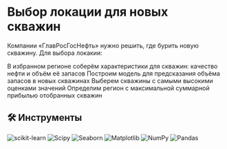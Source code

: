 # Выбор локации для новых скважин

Компании «ГлавРосГосНефть» нужно решить, где бурить новую скважину.
Для выбора локакии:

В избранном регионе соберём характеристики для скважин: качество нефти и объём её запасов
Построим модель для предсказания объёма запасов в новых скважинах
Выберем скважины с самыми высокими оценками значений
Определим регион с максимальной суммарной прибылью отобранных скважин


## 🛠 Инструменты
<i class="devicon-scikitlearn-plain"></i>
 ![scikit-learn](https://img.shields.io/badge/scikit--learn-%23F7931E.svg?style=for-the-badge&logo=scikit-learn&logoColor=white) 
 ![Scipy](https://img.shields.io/badge/SciPy-%230C55A5.svg?style=for-the-badge&logo=scipy&logoColor=%white)
 ![Seaborn](https://img.shields.io/badge/Seaborn-%230095D5.svg?style=for-the-badge&logo=seaborn&logoColor=white)
 ![Matplotlib](https://img.shields.io/badge/Matplotlib-%23ffffff.svg?style=for-the-badge&logo=Matplotlib&logoColor=black) 
 ![NumPy](https://img.shields.io/badge/numpy-%23013243.svg?style=for-the-badge&logo=numpy&logoColor=white) 
 ![Pandas](https://img.shields.io/badge/pandas-%23150458.svg?style=for-the-badge&logo=pandas&logoColor=white) 
